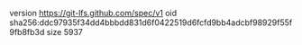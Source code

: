 version https://git-lfs.github.com/spec/v1
oid sha256:ddc97935f34dd4bbbdd831d6f0422519d6fcfd9bb4adcbf98929f55f9fb8fb3d
size 5937
